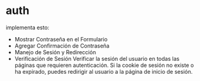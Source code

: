 # auth

implementa esto: 
- Mostrar Contraseña en el Formulario
-  Agregar Confirmación de Contraseña
-   Manejo de Sesión y Redirección
-    Verificación de Sesión Verificar la sesión del usuario en todas las páginas que requieren autenticación. Si la cookie de sesión no existe o ha expirado, puedes redirigir al usuario a la página de inicio de sesión.
